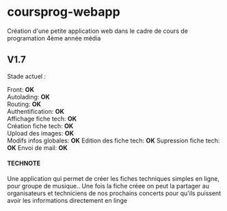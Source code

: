 # coursprog-webapp

Création d'une petite application web dans le cadre de cours de programation 4ème année média


## V1.7
Stade actuel :

Front: **OK**  
Autolading: **OK**  
Routing: **OK**  
Authentification: **OK**  
Affichage fiche tech: **OK**  
Création fiche tech: **OK**  
Upload des images: **OK**  
Modifs infos globales: **OK**
Edition des fiche tech: **OK**
Supression fiche tech: **OK**
Envoi de mail: **OK**


#### TECHNOTE

Une application qui permet de créer les fiches techniques simples en ligne, pour groupe de musique..
Une fois la fiche créee on peut la partager au organisateurs et techniciens de nos prochains concerts pour
qu'ils puissent avoir les informations directement en linge
